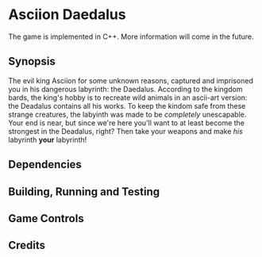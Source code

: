 # Asciion Daedalus
The game is implemented in C++. 
More information will come in the future.

## Synopsis
The evil king Asciion for some unknown reasons, captured and imprisoned you in his dangerous labyrinth: the Daedalus.
According to the kingdom bards, the king's hobby is to recreate wild animals in an ascii-art version: 
the Deadalus contains all his works. 
To keep the kindom safe from these strange creatures, the labyinth was made to be *completely* unescapable.
Your end is near, but since we're here you'll want to at least become the strongest in the Deadalus, right?
Then take your weapons and make *his* labyrinth **your** labyrinth!

## Dependencies

## Building, Running and Testing

## Game Controls

## Credits
